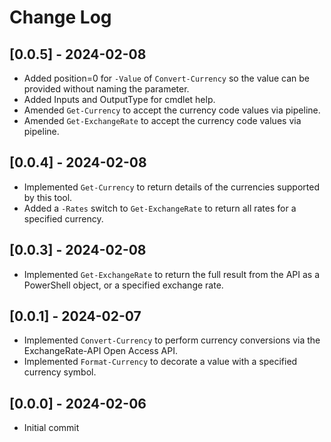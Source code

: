 # Change Log

## [0.0.5] - 2024-02-08

* Added position=0 for `-Value` of `Convert-Currency` so the value can be provided without naming the parameter.
* Added Inputs and OutputType for cmdlet help.
* Amended `Get-Currency` to accept the currency code values via pipeline.
* Amended `Get-ExchangeRate` to accept the currency code values via pipeline.

## [0.0.4] - 2024-02-08

* Implemented `Get-Currency` to return details of the currencies supported by this tool.
* Added a `-Rates` switch to `Get-ExchangeRate` to return all rates for a specified currency.

## [0.0.3] - 2024-02-08

* Implemented `Get-ExchangeRate` to return the full result from the API as a PowerShell object, or a specified exchange rate.

## [0.0.1] - 2024-02-07

* Implemented `Convert-Currency` to perform currency conversions via the ExchangeRate-API Open Access API.
* Implemented `Format-Currency` to decorate a value with a specified currency symbol.

## [0.0.0] - 2024-02-06

* Initial commit

